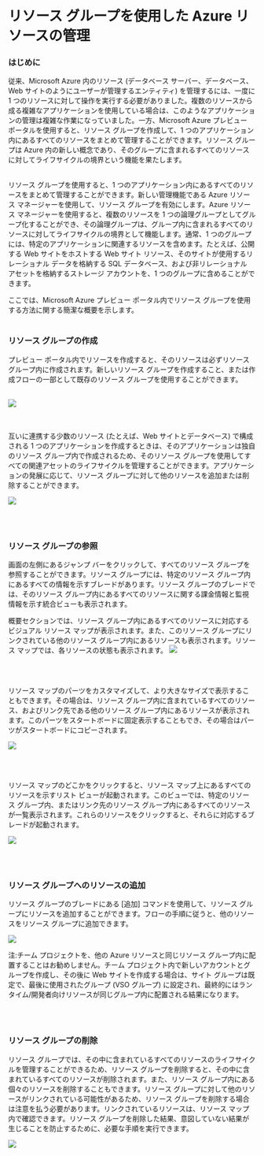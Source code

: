 ﻿<properties urlDisplayName="" pageTitle="リソース グループを使用した Azure リソースの管理" metaKeywords="" description="" metaCanonical="" services="" documentationCenter="" title="Using Resource groups to manage your Azure resources" authors="Nafisa Bhojawala"  solutions="" writer="" manager="timlt" editor=""  />

<tags ms.service="multiple" ms.workload="multiple" ms.tgt_pltfrm="ibiza" ms.devlang="na" ms.topic="article" ms.date="12/02/2014" ms.author="davidmu" />


# リソース グループを使用した Azure リソースの管理

### はじめに

従来、Microsoft Azure 内のリソース (データベース サーバー、データベース、Web サイトのようにユーザーが管理するエンティティ) を管理するには、一度に 1 つのリソースに対して操作を実行する必要がありました。複数のリソースから成る複雑なアプリケーションを使用している場合は、このようなアプリケーションの管理は複雑な作業になっていました。一方、Microsoft Azure プレビュー ポータルを使用すると、リソース グループを作成して、1 つのアプリケーション内にあるすべてのリソースをまとめて管理することができます。リソース グループは Azure 内の新しい概念であり、そのグループに含まれるすべてのリソースに対してライフサイクルの境界という機能を果たします。 
<br><br />

リソース グループを使用すると、1 つのアプリケーション内にあるすべてのリソースをまとめて管理することができます。新しい管理機能である Azure リソース マネージャーを使用して、リソース グループを有効にします。Azure リソース マネージャーを使用すると、複数のリソースを 1 つの論理グループとしてグループ化することができ、その論理グループは、グループ内に含まれるすべてのリソースに対してライフサイクルの境界として機能します。通常、1 つのグループには、特定のアプリケーションに関連するリソースを含めます。たとえば、公開する Web サイトをホストする Web サイト リソース、そのサイトが使用するリレーショナル データを格納する SQL データベース、および非リレーショナル アセットを格納するストレージ アカウントを、1 つのグループに含めることができます。 

ここでは、Microsoft Azure プレビュー ポータル内でリソース グループを使用する方法に関する簡潔な概要を示します。 
<br><br />

### リソース グループの作成

プレビュー ポータル内でリソースを作成すると、そのリソースは必ずリソース グループ内に作成されます。新しいリソース グループを作成すること、または作成フローの一部として既存のリソース グループを使用することができます。 <br><br />

![](http://i.imgur.com/USKkQdW.png)

<br><br />
互いに連携する少数のリソース (たとえば、Web サイトとデータベース) で構成される 1 つのアプリケーションを作成するときは、そのアプリケーションは独自のリソース グループ内で作成されるため、そのリソース グループを使用してすべての関連アセットのライフサイクルを管理することができます。アプリケーションの発展に応じて、リソース グループに対して他のリソースを追加または削除することができます。 

![](http://i.imgur.com/Me0jbio.png)


<br><br />

### リソース グループの参照

画面の左側にあるジャンプ バーをクリックして、すべてのリソース グループを参照することができます。リソース グループには、特定のリソース グループ内にあるすべての情報を示すブレードがあります。リソース グループのブレードでは、そのリソース グループ内にあるすべてのリソースに関する課金情報と監視情報を示す統合ビューも表示されます。

概要セクションでは、リソース グループ内にあるすべてのリソースに対応するビジュアル リソース マップが表示されます。また、このリソース グループにリンクされている他のリソース グループ内にあるリソースも表示されます。リソース マップでは、各リソースの状態も表示されます。 
![](http://i.imgur.com/PhJeLZQ.png)

<br><br />

リソース マップのパーツをカスタマイズして、より大きなサイズで表示することもできます。その場合は、リソース グループ内に含まれているすべてのリソース、およびリンク先である他のリソース グループ内にあるリソースが表示されます。このパーツをスタートボードに固定表示することもでき、その場合はパーツがスタートボードにコピーされます。

![](http://i.imgur.com/5Wqv2XR.png)

<br><br />

  リソース マップのどこかをクリックすると、リソース マップ上にあるすべてのリソースを示すリスト ビューが起動されます。このビューでは、特定のリソース グループ内、またはリンク先のリソース グループ内にあるすべてのリソースが一覧表示されます。これらのリソースをクリックすると、それらに対応するブレードが起動されます。 

![](http://i.imgur.com/COPjNng.png)




<br><br />

### リソース グループへのリソースの追加

リソース グループのブレードにある [追加] コマンドを使用して、リソース グループにリソースを追加することができます。フローの手順に従うと、他のリソースをリソース グループに追加できます。

![](http://i.imgur.com/G79kayH.png)

注:チーム プロジェクトを、他の Azure リソースと同じリソース グループ内に配置することはお勧めしません。チーム プロジェクト内で新しいアカウントとグループを作成し、その後に Web サイトを作成する場合は、サイト グループは既定で、最後に使用されたグループ (VSO グループ) に設定され、最終的にはランタイム/開発者向けリソースが同じグループ内に配置される結果になります。 



<br><br />

### リソース グループの削除

リソース グループでは、その中に含まれているすべてのリソースのライフサイクルを管理することができるため、リソース グループを削除すると、その中に含まれているすべてのリソースが削除されます。また、リソース グループ内にある個々のリソースを削除することもできます。リソース グループに対して他のリソースがリンクされている可能性があるため、リソース グループを削除する場合は注意を払う必要があります。リンクされているリソースは、リソース マップ内で確認できます。リソース グループを削除した結果、意図していない結果が生じることを防止するために、必要な手順を実行できます。 

![](http://i.imgur.com/ZTXoISb.png)

<!--HONumber=35.2-->
